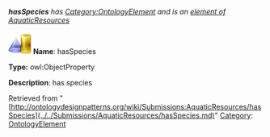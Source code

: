 ___hasSpecies__ has [Category:OntologyElement](../../Category/OntologyElement.md "Category:OntologyElement") and is an [element of](../../Property/ElementOf.md "Property:ElementOf") [AquaticResources](../../Submissions/AquaticResources.md "Submissions:AquaticResources")_


  




[![ObjectProperty](../../images/thumb/c/c3/ObjectProperty.gif/45px-ObjectProperty.gif)](../../Image/ObjectProperty.gif.md "ObjectProperty")
__Name__: hasSpecies 


__Type:__ owl:ObjectProperty 


__Description__: has species 





Retrieved from "[http://ontologydesignpatterns.org/wiki/Submissions:AquaticResources/hasSpecies](../../Submissions/AquaticResources/hasSpecies.md)"
 [Category](http://ontologydesignpatterns.org/wiki/Special:Categories "Special:Categories"): [OntologyElement](../../Category/OntologyElement.md "Category:OntologyElement")